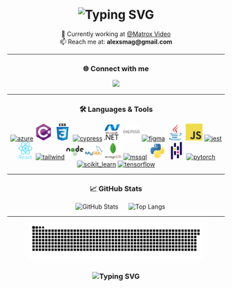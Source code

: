 <!-- ✨ Intro Section with Typing Animation -->
<h1 align="center">
  <img src="https://readme-typing-svg.demolab.com?font=Fira+Code&weight=500&size=36&pause=1000&color=FFFFFF&center=true&vCenter=true&width=800&height=70&lines=Hi+%F0%9F%91%8B%2C+I'm+Alexander+Smagorinski;A+Passionate+Full-Stack+Developer" alt="Typing SVG" />
</h1>

<p align="center">
  🔭 Currently working at <a href="https://video.matrox.com/en" target="_blank">@Matrox Video</a> <br>
  📫 Reach me at: <strong>alexsmag@gmail.com</strong>
</p>

---

<!-- 🌐 Social -->
<h3 align="center">🌐 Connect with me</h3>
<p align="center">
  <a href="https://linkedin.com/in/alexander-smagorinski" target="_blank">
    <img src="https://img.shields.io/badge/LinkedIn-Alexander%20Smagorinski-black?style=for-the-badge&logo=linkedin" />
  </a>
</p>

---

<!-- 🛠️ Tools -->
<h3 align="center">🛠️ Languages & Tools</h3>

<p align="center">
  <!-- Tech stack icons -->
  <a href="https://azure.microsoft.com/"><img src="https://www.vectorlogo.zone/logos/microsoft_azure/microsoft_azure-icon.svg" alt="azure" width="40"/></a>
  <a href="https://www.w3schools.com/cs/"><img src="https://raw.githubusercontent.com/devicons/devicon/master/icons/csharp/csharp-original.svg" alt="csharp" width="40"/></a>
  <a href="https://www.w3schools.com/css/"><img src="https://raw.githubusercontent.com/devicons/devicon/master/icons/css3/css3-original-wordmark.svg" alt="css3" width="40"/></a>
  <a href="https://www.cypress.io"><img src="https://raw.githubusercontent.com/simple-icons/simple-icons/6e46ec1fc23b60c8fd0d2f2ff46db82e16dbd75f/icons/cypress.svg" alt="cypress" width="40"/></a>
  <a href="https://dotnet.microsoft.com/"><img src="https://raw.githubusercontent.com/devicons/devicon/master/icons/dot-net/dot-net-original-wordmark.svg" alt="dotnet" width="40"/></a>
  <a href="https://expressjs.com"><img src="https://raw.githubusercontent.com/devicons/devicon/master/icons/express/express-original-wordmark.svg" alt="express" width="40"/></a>
  <a href="https://www.figma.com/"><img src="https://www.vectorlogo.zone/logos/figma/figma-icon.svg" alt="figma" width="40"/></a>
  <a href="https://www.java.com"><img src="https://raw.githubusercontent.com/devicons/devicon/master/icons/java/java-original.svg" alt="java" width="40"/></a>
  <a href="https://developer.mozilla.org/en-US/docs/Web/JavaScript"><img src="https://raw.githubusercontent.com/devicons/devicon/master/icons/javascript/javascript-original.svg" alt="javascript" width="40"/></a>
  <a href="https://jestjs.io"><img src="https://www.vectorlogo.zone/logos/jestjsio/jestjsio-icon.svg" alt="jest" width="40"/></a>
  <a href="https://reactjs.org/"><img src="https://raw.githubusercontent.com/devicons/devicon/master/icons/react/react-original-wordmark.svg" alt="react" width="40"/></a>
  <a href="https://tailwindcss.com/"><img src="https://www.vectorlogo.zone/logos/tailwindcss/tailwindcss-icon.svg" alt="tailwind" width="40"/></a>
  <a href="https://nodejs.org"><img src="https://raw.githubusercontent.com/devicons/devicon/master/icons/nodejs/nodejs-original-wordmark.svg" alt="nodejs" width="40"/></a>
  <a href="https://www.mysql.com/"><img src="https://raw.githubusercontent.com/devicons/devicon/master/icons/mysql/mysql-original-wordmark.svg" alt="mysql" width="40"/></a>
  <a href="https://www.mongodb.com/"><img src="https://raw.githubusercontent.com/devicons/devicon/master/icons/mongodb/mongodb-original-wordmark.svg" alt="mongodb" width="40"/></a>
  <a href="https://www.microsoft.com/en-us/sql-server"><img src="https://www.svgrepo.com/show/303229/microsoft-sql-server-logo.svg" alt="mssql" width="40"/></a>
  <a href="https://www.python.org"><img src="https://raw.githubusercontent.com/devicons/devicon/master/icons/python/python-original.svg" alt="python" width="40"/></a>
  <a href="https://pandas.pydata.org/"><img src="https://raw.githubusercontent.com/devicons/devicon/2ae2a900d2f041da66e950e4d48052658d850630/icons/pandas/pandas-original.svg" alt="pandas" width="40"/></a>
  <a href="https://pytorch.org/"><img src="https://www.vectorlogo.zone/logos/pytorch/pytorch-icon.svg" alt="pytorch" width="40"/></a>
  <a href="https://scikit-learn.org/"><img src="https://upload.wikimedia.org/wikipedia/commons/0/05/Scikit_learn_logo_small.svg" alt="scikit_learn" width="40"/></a>
  <a href="https://www.tensorflow.org"><img src="https://www.vectorlogo.zone/logos/tensorflow/tensorflow-icon.svg" alt="tensorflow" width="40"/></a>
</p>

---

<!-- 📈 Stats -->
<h3 align="center">📈 GitHub Stats</h3>

<p align="center">
  <img 
    src="https://github-readme-stats.vercel.app/api?username=alexsmags&show_icons=true&theme=dark&bg_color=000000&text_color=ffffff" 
    alt="GitHub Stats" 
    hspace="20"
  />
  <img 
    src="https://github-readme-stats.vercel.app/api/top-langs/?username=alexsmags&layout=compact&theme=dark&bg_color=000000&text_color=ffffff" 
    alt="Top Langs" 
  />
</p>


---

<!-- 💬 Footer Fun -->

<div align="center" style="margin-top: 10px;">
  <img src="https://raw.githubusercontent.com/alexsmags/alexsmags/d11b51cf00cd32c7531c4fdce824b49c7c792d3e/github-snake-dark.svg" alt="GitHub Snake Animation" width="80%" />
</div>

<h3 align="center">
  <img src="https://readme-typing-svg.demolab.com?font=Fira+Code&weight=500&size=36&pause=1000&color=FFFFFF&center=true&vCenter=true&width=800&height=70&lines=Thanks+For+Visiting+My+Profile!+%F0%9F%98%8A" alt="Typing SVG" />
</h3>

